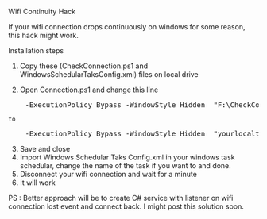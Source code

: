 Wifi Continuity Hack

If your wifi connection drops continuously on windows for some reason, this hack might work. 

Installation steps 

1. Copy these (CheckConnection.ps1 and WindowsSchedularTaksConfig.xml) files on local drive 

2. Open Connection.ps1 and change this line

<pre>
    <Arguments>-ExecutionPolicy Bypass -WindowStyle Hidden  "F:\CheckConnection.ps1" -NoProfile -Noninteractive</Arguments>
</pre>
    to 

<pre>
    <Arguments>-ExecutionPolicy Bypass -WindowStyle Hidden  "yourlocaltion\CheckConnection.ps1" -NoProfile -Noninteractive</Arguments>
</pre>    
3. Save and close
4. Import Windows Schedular Taks Config.xml in your windows task schedular, change the name of the task if you want to and done.  
5. Disconnect your wifi connection and wait for a minute
6. It will work


PS : Better approach will be to create C# service with listener on wifi connection lost event and connect back. I might post this solution soon.
